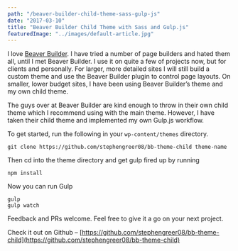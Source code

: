 ```yaml
---
path: "/beaver-builder-child-theme-sass-gulp-js"
date: "2017-03-10"
title: "Beaver Builder Child Theme with Sass and Gulp.js"
featuredImage: "../images/default-article.jpg"
---
```


I love [Beaver Builder](https://www.wpbeaverbuilder.com/). I have tried a number of page builders and hated them all, until I met Beaver Builder. I use it on quite a few of projects now, but for clients and personally. For larger, more detailed sites I will still build a custom theme and use the Beaver Builder plugin to control page layouts. On smaller, lower budget sites, I have been using Beaver Builder’s theme and my own child theme.

The guys over at Beaver Builder are kind enough to throw in their own child theme which I recommend using with the main theme. However, I have taken their child theme and implemented my own Gulp.js workflow.

To get started, run the following in your `wp-content/themes` directory.

```
git clone https://github.com/stephengreer08/bb-theme-child theme-name
```

Then cd into the theme directory and get gulp fired up by running

```
npm install
```

Now you can run Gulp

```
gulp
gulp watch
```

Feedback and PRs welcome. Feel free to give it a go on your next project.

Check it out on Github – [https://github.com/stephengreer08/bb-theme-child](https://github.com/stephengreer08/bb-theme-child)
